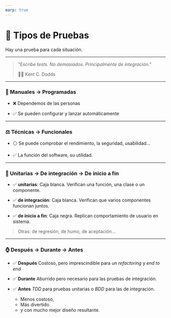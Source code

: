 ```yaml
---
marp: true
---
```


# 🔀 Tipos de Pruebas

Hay una prueba para cada situación.

---

> _"Escribe tests. No demasiados. Principalmente de integración."_
>
> ✍🏼 Kent C. Dodds

---

### 🤖 Manuales -> Programadas

- ❌ Dependemos de las personas

- ✅ Se pueden configurar y lanzar automáticamente

---

### ⚖ Técnicas -> Funcionales

- ⚪ Se puede comprobar el rendimiento, la seguridad, usabilidad...

- ✅ La función del software, su utilidad.

---

### 🔎 Unitarias -> De integración -> De inicio a fin

- ✅ **unitarias**: Caja blanca. Verifican una función, una clase o un componente.

- ✅ **de integración**: Caja blanca. Verifican que varios componentes funcionan juntos.

- ✅ **de inicio a fin**: Caja negra. Replican comportamiento de usuario en sistema.

> Otras: de regresión, de humo, de aceptación...

---

### ⌚ Después -> Durante -> Antes

- ✅ **Después** Costoso, pero imprescindible para un _refactoring_ y _end to end_

- ✅ **Durante** Aburrido pero necesario para las pruebas de integración.

- ✅ **Antes**  _TDD_ para pruebas unitarias o _BDD_ para las de integración.

  - Menos costoso,
  - Más divertido
  - y con mucho mejor diseño resultante.
